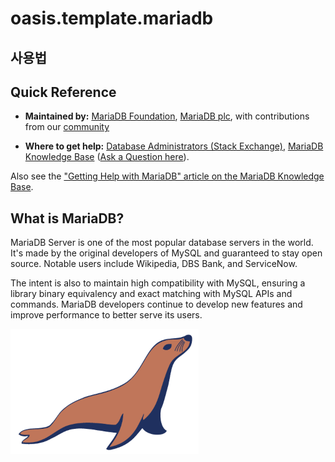 # oasis.template.mariadb
## 사용법


## Quick Reference

- **Maintained by:**
  [MariaDB Foundation](https://mariadb.org), [MariaDB plc](https://mariadb.com), with contributions from our [community](https://mariadb.org/community/)

- **Where to get help:**
  [Database Administrators (Stack Exchange)](https://dba.stackexchange.com), [MariaDB Knowledge Base](https://mariadb.com/kb) ([Ask a Question here](https://mariadb.com/kb/en/ask/)).

Also see the ["Getting Help with MariaDB" article on the MariaDB Knowledge Base](https://mariadb.com/kb/en/getting-help-with-mariadb/).

## What is MariaDB?

MariaDB Server is one of the most popular database servers in the world. It's made by the original developers of MySQL and guaranteed to stay open source. Notable users include Wikipedia, DBS Bank, and ServiceNow.

The intent is also to maintain high compatibility with MySQL, ensuring a library binary equivalency and exact matching with MySQL APIs and commands. MariaDB developers continue to develop new features and improve performance to better serve its users.

![MariaDB Logo](https://raw.githubusercontent.com/docker-library/docs/554e4b9aaac2e266b9ab31e9a312cb6f96d69286/mariadb/logo.png)
